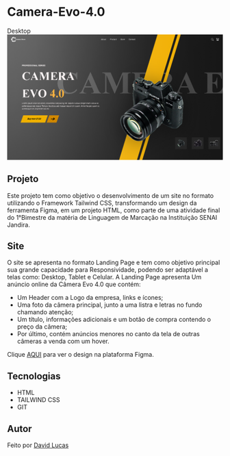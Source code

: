 # Camera-Evo-4.0

Desktop
![](img/preview.png)

## Projeto
Este projeto tem como objetivo o desenvolvimento de um site no formato utilizando o Framework Tailwind CSS, transformando um design da ferramenta Figma, em um projeto HTML, como parte de uma atividade final do 1°Bimestre da matéria de Linguagem de Marcação na Instituição SENAI Jandira.

## Site
O site se apresenta no formato Landing Page e tem como objetivo principal sua grande capacidade para Responsividade, podendo ser adaptável a telas como: Desktop, Tablet e Celular. A Landing Page apresenta Um anúncio online da Câmera Evo 4.0 que contém:
-  Um Header com a Logo da empresa, links e ícones;
- Uma foto da câmera principal, junto a uma listra e letras no fundo chamando atenção;
- Um título, informações adicionais e um botão de compra contendo o preço da câmera;
- Por último, contém anúncios menores no canto da tela de outras câmeras a venda com um hover.

Clique [AQUI](https://www.figma.com/design/m1TASJxvbCqFDivkKyQJK7/lima-atividade-camera--Copy-?node-id=0-1&p=f&t=WvXgrsX24GBLhcA3-0) para ver o design na plataforma Figma.

## Tecnologias
- HTML
- TAILWIND CSS
- GIT

## Autor
Feito por [David Lucas](https://www.linkedin.com/in/david-lucas-19370727b/)

